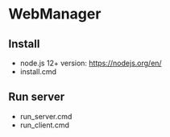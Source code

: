 # WebManager

## Install

* node.js 12+ version: https://nodejs.org/en/
* install.cmd

## Run server

* run_server.cmd
* run_client.cmd


